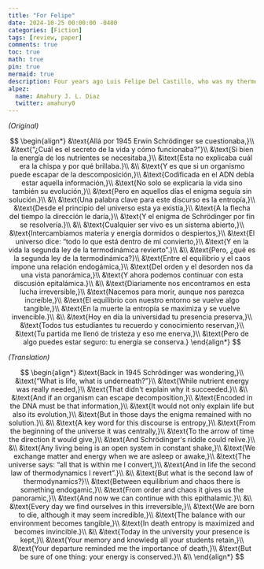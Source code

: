 ```yaml
---
title: "For Felipe"
date: 2024-10-25 00:00:00 -0400
categories: [Fiction]
tags: [review, paper]
comments: true
toc: true 
math: true
pin: true
mermaid: true
description: Four years ago Luis Felipe Del Castillo, who was my thermodynamics professor at the time, passed away. In those days of mourning I wrote him a poem that was later published in the Revista Mexicana de Física. Here is the original and an accurate English translation of the poem.
alpez:
  name: Amahury J. L. Diaz
  twitter: amahury0
---
```

_(Original)_

$$
\begin{align*}
&\text{Allá por 1945 Erwin Schrödinger se cuestionaba,}\\
&\text{“¿Cuál es el secreto de la vida y cómo funcionaba?”}\\
&\text{Si bien la energía de los nutrientes se necesitaba,}\\
&\text{Esta no explicaba cuál era la chispa y por qué brillaba.}\\
&\\
&\text{Y es que si un organismo puede escapar de la descomposición,}\\
&\text{Codificada en el ADN debía estar aquella información,}\\
&\text{No solo se explicaría la vida sino también su evolución,}\\
&\text{Pero en aquellos días el enigma seguía sin solución.}\\
&\\
&\text{Una palabra clave para este discurso es la entropía,}\\
&\text{Desde el principio del universo esta ya existía,}\\
&\text{A la flecha del tiempo la dirección le daría,}\\
&\text{Y el enigma de Schrödinger por fin se resolvería.}\\
&\\
&\text{Cualquier ser vivo es un sistema abierto,}\\
&\text{Intercambiamos materia y energía dormidos o despiertos,}\\
&\text{El universo dice: “todo lo que está dentro de mí convierto,}\\
&\text{Y en la vida la segunda ley de la termodinámica revierto”.}\\
&\\
&\text{Pero, ¿qué es la segunda ley de la termodinámica?}\\
&\text{Entre el equilibrio y el caos impone una relación endogámica,}\\
&\text{Del orden y el desorden nos da una vista panorámica,}\\
&\text{Y ahora podemos continuar con esta discusión epitalámica.}\\
&\\
&\text{Diariamente nos encontramos en esta lucha irreversible,}\\
&\text{Nacemos para morir, aunque nos parezca increíble,}\\
&\text{El equilibrio con nuestro entorno se vuelve algo tangible,}\\
&\text{En la muerte la entropía se maximiza y se vuelve invencible.}\\
&\\
&\text{Hoy en día la universidad tu presencia preserva,}\\
&\text{Todos tus estudiantes tu recuerdo y conocimiento reservan,}\\
&\text{Tu partida me llenó de tristeza y eso me enerva,}\\
&\text{Pero de algo puedes estar seguro: tu energía se conserva.}
\end{align*}
$$

_(Translation)_

$$
\begin{align*}
&\text{Back in 1945 Schrödinger was wondering,}\\
&\text{“What is life, what is underneath?”}\\
&\text{While nutrient energy was really needed,}\\
&\text{That didn't explain why it succeeded.}\\
&\\
&\text{And if an organism can escape decomposition,}\\
&\text{Encoded in the DNA must be that information,}\\
&\text{It would not only explain life but also its evolution,}\\
&\text{But in those days the enigma remained with no solution.}\\
&\\
&\text{A key word for this discourse is entropy,}\\
&\text{From the beginning of the universe it was centrally,}\\
&\text{To the arrow of time the direction it would give,}\\
&\text{And Schrödinger's riddle could relive.}\\
&\\
&\text{Any living being is an open system in constant shake,}\\
&\text{We exchange matter and energy when we are asleep or awake,}\\
&\text{The universe says: “all that is within me I convert,}\\
&\text{And in life the second law of thermodynamics I revert”.}\\
&\\
&\text{But what is the second law of thermodynamics?}\\
&\text{Between equilibrium and chaos there is something endogamic,}\\
&\text{From order and chaos it gives us the panoramic,}\\
&\text{And now we can continue with this epithalamic.}\\
&\\
&\text{Every day we find ourselves in this irreversible,}\\
&\text{We are born to die, although it may seem incredible,}\\
&\text{The balance with our environment becomes tangible,}\\
&\text{In death entropy is maximized and becomes invincible.}\\
&\\
&\text{Today in the university your presence is kept,}\\
&\text{Your memory and knowledg all your students retain,}\\
&\text{Your departure reminded me the importance of death,}\\
&\text{But be sure of one thing: your energy is conserved.}\\
&\\
\end{align*}
$$

